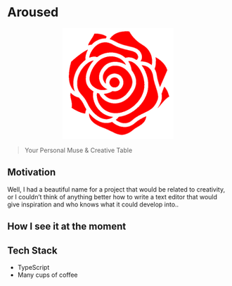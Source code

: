 # Aroused

<div align="center">
    <img alt="Aroused" src="./assets/aroused_logo.png" width="50%">
</div>

> Your Personal Muse & Creative Table

## Motivation

Well, I had a beautiful name for a project that would be related to creativity, or I couldn’t think of anything better how to write a text editor that would give inspiration and who knows what it could develop into..

## How I see it at the moment

## Tech Stack

- TypeScript 
- Many cups of coffee
